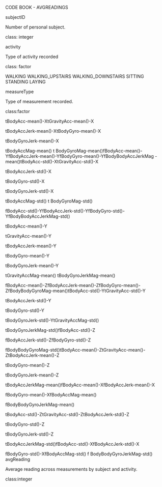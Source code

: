 CODE BOOK - AVGREADINGS

subjectID

Number of personal subject.

class: integer

activity

Type of activity recorded

class: factor

WALKING
WALKING_UPSTAIRS
WALKING_DOWNSTAIRS
SITTING
STANDING
LAYING

measureType

Type of measurement recorded.

class:factor

tBodyAcc-mean()-XtGravityAcc-mean()-X
tBodyAccJerk-mean()-XtBodyGyro-mean()-X
tBodyGyroJerk-mean()-X
tBodyAccMag-mean()t
BodyGyroMag-mean()fBodyAcc-mean()-YfBodyAccJerk-mean()-YfBodyGyro-mean()-YfBodyBodyAccJerkMag -mean()tBodyAcc-std()-XtGravityAcc-std()-X
tBodyAccJerk-std()-X
tBodyGyro-std()-X
tBodyGyroJerk-std()-X
tBodyAccMag-std()t
BodyGyroMag-std()
fBodyAcc-std()-YfBodyAccJerk-std()-YfBodyGyro-std()-YfBodyBodyAccJerkMag-std()
tBodyAcc-mean()-Y
tGravityAcc-mean()-Y
tBodyAccJerk-mean()-Y
tBodyGyro-mean()-Y
tBodyGyroJerk-mean()-Y
tGravityAccMag-mean()
tBodyGyroJerkMag-mean()
fBodyAcc-mean()-ZfBodyAccJerk-mean()-ZfBodyGyro-mean()-ZfBodyBodyGyroMag-mean()tBodyAcc-std()-YtGravityAcc-std()-Y
tBodyAccJerk-std()-Y
tBodyGyro-std()-Y
tBodyGyroJerk-std()-YtGravityAccMag-std()
tBodyGyroJerkMag-std()fBodyAcc-std()-Z
fBodyAccJerk-std()-ZfBodyGyro-std()-Z
fBodyBodyGyroMag-std()tBodyAcc-mean()-ZtGravityAcc-mean()-ZtBodyAccJerk-mean()-Z
tBodyGyro-mean()-Z
tBodyGyroJerk-mean()-Z
tBodyAccJerkMag-mean()fBodyAcc-mean()-XfBodyAccJerk-mean()-X
fBodyGyro-mean()-XfBodyAccMag-mean()
fBodyBodyGyroJerkMag-mean()
tBodyAcc-std()-ZtGravityAcc-std()-ZtBodyAccJerk-std()-Z
tBodyGyro-std()-Z
tBodyGyroJerk-std()-Z
tBodyAccJerkMag-std()fBodyAcc-std()-XfBodyAccJerk-std()-X
fBodyGyro-std()-XfBodyAccMag-std()f
BodyBodyGyroJerkMag-std()
avgReading

Average reading across measurements by subject and activity.

class:integer

